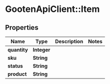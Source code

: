 # GootenApiClient::Item

## Properties
Name | Type | Description | Notes
------------ | ------------- | ------------- | -------------
**quantity** | **Integer** |  | 
**sku** | **String** |  | 
**status** | **String** |  | 
**product** | **String** |  | 



